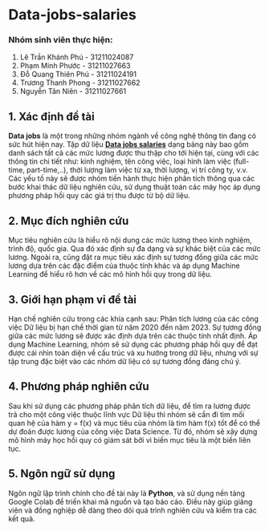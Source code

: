 # Data-jobs-salaries
### Nhóm sinh viên thực hiện:
1. Lê Trần Khánh Phú - 31211024087 
2. Phạm Minh Phước - 31211027663 
3. Đỗ Quang Thiên Phú - 31211024191 
4. Trương Thanh Phong - 31211027662 
5. Nguyễn Tân Niên - 31211027661
## 1. Xác định đề tài  
**Data jobs** là một trong những nhóm ngành về công nghệ thông tin đang có sức hút 
hiện nay. Tập dữ liệu **[Data jobs salaries](https://www.kaggle.com/datasets/lorenzovzquez/data-jobs-salaries?fbclid=IwZXh0bgNhZW0CMTAAAR31PEHcvcDC2QoVWG6ebPNW4nHwnSj0hpHIjjBRnRXVu0XR7YRJTZZuFns_aem_wRuUApnQ6-Mfu93gtiFzoA)** dạng bảng này bao gồm danh sách tất cả các mức 
lương được thu thập cho tới hiện tại, cùng với các thông tin chi tiết như: kinh nghiệm, tên 
công việc, loại hình làm việc (full-time, part-time,..), thời lượng làm việc từ xa, thời lượng, 
vị trí công ty, v.v. Các yếu tố này sẽ được nhóm tiến hành thực hiện phân tích thông qua 
các bước khai thác dữ liệu nghiên cứu, sử dụng thuật toán các máy học áp dụng phương 
pháp hồi quy các giá trị thu được từ bộ dữ liệu. 
## 2. Mục đích nghiên cứu   
Mục tiêu nghiên cứu là hiểu rõ nội dung các mức lương theo kinh nghiệm, trình độ, 
quốc gia. Qua đó xác định sự đa dạng và sự khác biệt của các mức lương. Ngoài ra, cũng 
đặt ra mục tiêu xác định sự tương đồng giữa các mức lương dựa trên các đặc điểm của 
thuộc tính khác và áp dụng Machine Learning để hiểu rõ hơn về các mô hình hồi quy trong 
dữ liệu. 
## 3. Giới hạn phạm vi đề tài  
Hạn chế nghiên cứu trong các khía cạnh sau: Phân tích lương của các công việc Dữ 
liệu bị hạn chế thời gian từ năm 2020 đến năm 2023. Sự tương đồng giữa các mức lương 
sẽ được xác định dựa trên các thuộc tính nhất định. Áp dụng Machine Learning, nhóm sẽ 
sử dụng các phương pháp hồi quy để đạt được cái nhìn toàn diện về cấu trúc và xu hướng 
trong dữ liệu, nhưng với sự tập trung đặc biệt vào các nhóm dữ liệu có sự tương đồng đáng 
chú ý. 
## 4. Phương pháp nghiên cứu 
Sau khi sử dụng các phương pháp phân tích dữ liệu, để tìm ra lương được trả cho 
một công việc thuộc lĩnh vực Dữ liệu thì nhóm sẽ cần đi tìm mối quan hệ của hàm y = f(x) 
và mục tiêu của nhóm là tìm hàm f(x) tốt để có thể dự đoán được lương của công việc Data 
Science. Từ đó, nhóm sẽ xây dựng mô hình máy học hồi quy có giám sát bởi vì biến mục 
tiêu là một biến liên tục.  
## 5. Ngôn ngữ sử dụng  
Ngôn ngữ lập trình chính cho đề tài này là **Python**, và sử dụng nền tảng Google 
Colab để triển khai mã nguồn và tạo báo cáo. Điều này giúp giảng viên và đồng nghiệp dễ 
dàng theo dõi quá trình nghiên cứu và kiểm tra các kết quả.
